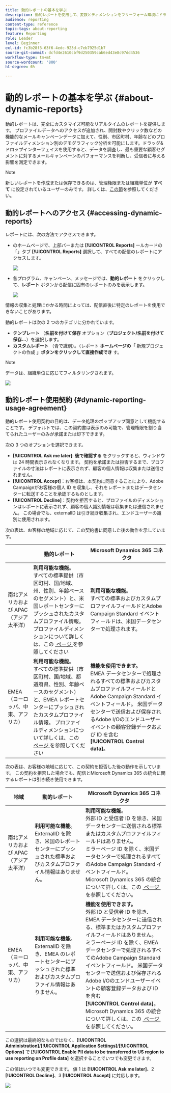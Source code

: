 ```yaml
---
title: 動的レポートの基本を学ぶ
description: 動的レポートを使用して、変数とディメンションをフリーフォーム環境にドラッグ&ドロップし、キャンペーンの成功を分析します。
audience: reporting
content-type: reference
topic-tags: about-reporting
feature: Reporting
role: Leader
level: Beginner
exl-id: fc3b28f3-63f6-4edc-923d-c7eb7925d1b7
source-git-commit: dcfd4e2610cbf9d250359cab6ed43e8c97dd4536
workflow-type: tm+mt
source-wordcount: '800'
ht-degree: 6%

---
```


# 動的レポートの基本を学ぶ {#about-dynamic-reports}

動的レポートは、完全にカスタマイズ可能なリアルタイムのレポートを提供します。 プロファイルデータへのアクセスが追加され、開封数やクリック数などの機能的なメールキャンペーンデータに加えて、性別、市区町村、年齢などのプロファイルディメンション別のデモグラフィック分析を可能にします。ドラッグ&amp;ドロップインターフェイスを使用すると、データを調査し、最も重要な顧客セグメントに対するメールキャンペーンのパフォーマンスを判断し、受信者に与える影響を測定できます。

>[!NOTE]
>
>新しいレポートを作成または保存できるのは、管理権限または組織単位が **すべて** に設定されているユーザーのみです。 詳しくは、[この節](../../administration/using/users-management.md)を参照してください。

## 動的レポートへのアクセス {#accessing-dynamic-reports}

レポートには、次の方法でアクセスできます。

* のホームページで、上部バーまたは **[!UICONTROL Reports]** ールカードの「」タブ **[!UICONTROL Reports]** 選択して、すべての配信のレポートにアクセスします。

  ![](assets/campaign_reports_access.png)

* 各プログラム、キャンペーン、メッセージでは、**動的レポート** をクリックして、**レポート** ボタンから配信に固有のレポートのみを表示します。

  ![](assets/campaign_reports_description.png)

情報の収集と処理にかかる時間によっては、配信直後に特定のレポートを使用できないことがあります。

動的レポートは次の 2 つのカテゴリに分かれています。

* **テンプレート** （**名前を付けて保存** オプション（**プロジェクト/名前を付けて保存…**）を選択します。
* **カスタムレポート** （青で識別）。（レポート **ホームページの「** 新規プロジェクトの作成 **」ボタンをクリックして直接作成でき** す。

>[!NOTE]
>
>データは、組織単位に応じてフィルタリングされます。

![](assets/dynamic_report_overview.png)

## 動的レポート使用契約 {#dynamic-reporting-usage-agreement}

動的レポート使用契約の目的は、データ処理のポップアップ同意として機能することです。 デフォルトでは、この契約書は表示のみ可能で、管理権限を割り当てられたユーザーのみが承諾または却下できます。

次の 3 つのオプションを選択できます。

* **[!UICONTROL Ask me later]**: **後で確認する** をクリックすると、ウィンドウは 24 時間表示されなくなります。 契約を承諾または拒否するまで、プロファイルの寸法はレポートに表示されず、顧客の個人情報は収集または送信されません。
* **[!UICONTROL Accept]**：お客様は、本契約に同意することにより、Adobe Campaignがお客様の個人 ID を収集し、それをレポートまたはデータセンターに転送することを承認するものとします。
* **[!UICONTROL Decline]**：契約を拒否すると、プロファイルのディメンションはレポートに表示されず、顧客の個人識別情報は収集または送信されません。 この場合でも、externalID は引き続き収集され、エンドユーザーの識別に使用されます。

次の表は、お客様の地域に応じて、この契約書に同意した後の動作を示しています。

|  | 動的レポート | Microsoft Dynamics 365 コネクタ |
|---|---|---|
| 南北アメリカおよび APAC （アジア太平洋） | **利用可能な機能**。 <br> すべての標準提供（市区町村、国/地域、州、性別、年齢ベースのセグメント）と、米国レポートセンターにプッシュされたカスタムプロファイル情報。 プロファイルディメンションについて詳しくは、この [&#x200B; ページ &#x200B;](../../reporting/using/list-of-components.md) を参照してください | **利用可能な機能**。 <br> すべての標準およびカスタムプロファイルフィールドとAdobe Campaign Standard イベントフィールドは、米国データセンターで処理されます。 |
| EMEA （ヨーロッパ、中東、アフリカ） | **利用可能な機能**。 <br> すべての標準提供（市区町村、国/地域、都道府県、性別、年齢ベースのセグメント）と、EMEA レポートセンターにプッシュされたカスタムプロファイル情報。 プロファイルディメンションについて詳しくは、この [&#x200B; ページ &#x200B;](../../reporting/using/list-of-components.md) を参照してください | **機能を使用できます。** <br>EMEA データセンターで処理されるすべての標準およびカスタムプロファイルフィールドとAdobe Campaign Standard イベントフィールド。 米国データセンターで送信および保存されるAdobe I/Oのエンドユーザーイベントの顧客登録データおよび ID を含む <br>**[!UICONTROL Control data]**。 |

次の表は、お客様の地域に応じて、この契約を拒否した後の動作を示しています。 この契約を拒否した場合でも、配信とMicrosoft Dynamics 365 の統合に関するレポートは引き続き使用できます。

| 地域 | 動的レポート | Microsoft Dynamics 365 コネクタ |
|---|---|---|
| 南北アメリカおよび APAC （アジア太平洋） | **利用可能な機能**。 <br>ExternalID を除き、米国のレポートセンターにプッシュされた標準およびカスタムプロファイル情報はありません。 | **利用可能な機能**。 <br> 外部 ID と受信者 ID を除き、米国データセンターに送信される標準またはカスタムプロファイルフィールドはありません。 <br> ミラーページ ID を除く、米国データセンターで処理されるすべてのAdobe Campaign Standard イベントフィールド。 <br>Microsoft Dynamics 365 の統合について詳しくは、この [&#x200B; ページ &#x200B;](../../integrating/using/d365-acs-get-started.md) を参照してください。 |
| EMEA （ヨーロッパ、中東、アフリカ） | **利用可能な機能**。 <br>ExternalID を除き、EMEA のレポートセンターにプッシュされた標準およびカスタムプロファイル情報はありません。 | **機能を使用できます。** <br> 外部 ID と受信者 ID を除き、EMEA データセンターに送信される、標準またはカスタムプロファイルフィールドはありません。 <br> ミラーページ ID を除く、EMEA データセンターで処理されるすべてのAdobe Campaign Standard イベントフィールド。  米国データセンターで送信および保存されるAdobe I/Oのエンドユーザーイベントの顧客登録データおよび ID を含む <br>**[!UICONTROL Control data]**。<br>Microsoft Dynamics 365 の統合について詳しくは、この [&#x200B; ページ &#x200B;](../../integrating/using/d365-acs-get-started.md) を参照してください。 |

この選択は最終的なものではなく、**[!UICONTROL Administration]**/**[!UICONTROL Application Settings]**/**[!UICONTROL Options]** で **[!UICONTROL Enable PII data to be transferred to US region to use reporting on Profile data]** を選択することでいつでも変更できます。

この値はいつでも変更できます。 値 1 は **[!UICONTROL Ask me later]**、2 **[!UICONTROL Decline]**、3 **[!UICONTROL Accept]** に対応します。

![](assets/pii_window_2.png)
